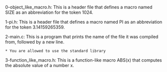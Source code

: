 0-object_like_macro.h: This is a header file that defines a macro named SIZE as an abbreviation for the token 1024.

1-pi.h: This is a header file that defines a macro named PI as an abbreviation for the token 3.14159265359.

2-main.c: This is a program that prints the name of the file it was compiled from, followed by a new line.

	* You are allowed to use the standard library

3-function_like_macro.h: This is a function-like macro ABS(x) that computes the absolute value of a number x.
